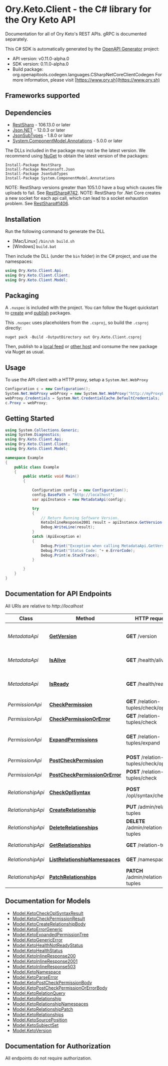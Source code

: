 # Ory.Keto.Client - the C# library for the Ory Keto API

Documentation for all of Ory Keto's REST APIs. gRPC is documented separately.


This C# SDK is automatically generated by the [OpenAPI Generator](https://openapi-generator.tech) project:

- API version: v0.11.0-alpha.0
- SDK version: 0.11.0-alpha.0
- Build package: org.openapitools.codegen.languages.CSharpNetCoreClientCodegen
    For more information, please visit [https://www.ory.sh](https://www.ory.sh)

<a name="frameworks-supported"></a>
## Frameworks supported

<a name="dependencies"></a>
## Dependencies

- [RestSharp](https://www.nuget.org/packages/RestSharp) - 106.13.0 or later
- [Json.NET](https://www.nuget.org/packages/Newtonsoft.Json/) - 12.0.3 or later
- [JsonSubTypes](https://www.nuget.org/packages/JsonSubTypes/) - 1.8.0 or later
- [System.ComponentModel.Annotations](https://www.nuget.org/packages/System.ComponentModel.Annotations) - 5.0.0 or later

The DLLs included in the package may not be the latest version. We recommend using [NuGet](https://docs.nuget.org/consume/installing-nuget) to obtain the latest version of the packages:
```
Install-Package RestSharp
Install-Package Newtonsoft.Json
Install-Package JsonSubTypes
Install-Package System.ComponentModel.Annotations
```

NOTE: RestSharp versions greater than 105.1.0 have a bug which causes file uploads to fail. See [RestSharp#742](https://github.com/restsharp/RestSharp/issues/742).
NOTE: RestSharp for .Net Core creates a new socket for each api call, which can lead to a socket exhaustion problem. See [RestSharp#1406](https://github.com/restsharp/RestSharp/issues/1406).

<a name="installation"></a>
## Installation
Run the following command to generate the DLL
- [Mac/Linux] `/bin/sh build.sh`
- [Windows] `build.bat`

Then include the DLL (under the `bin` folder) in the C# project, and use the namespaces:
```csharp
using Ory.Keto.Client.Api;
using Ory.Keto.Client.Client;
using Ory.Keto.Client.Model;
```
<a name="packaging"></a>
## Packaging

A `.nuspec` is included with the project. You can follow the Nuget quickstart to [create](https://docs.microsoft.com/en-us/nuget/quickstart/create-and-publish-a-package#create-the-package) and [publish](https://docs.microsoft.com/en-us/nuget/quickstart/create-and-publish-a-package#publish-the-package) packages.

This `.nuspec` uses placeholders from the `.csproj`, so build the `.csproj` directly:

```
nuget pack -Build -OutputDirectory out Ory.Keto.Client.csproj
```

Then, publish to a [local feed](https://docs.microsoft.com/en-us/nuget/hosting-packages/local-feeds) or [other host](https://docs.microsoft.com/en-us/nuget/hosting-packages/overview) and consume the new package via Nuget as usual.

<a name="usage"></a>
## Usage

To use the API client with a HTTP proxy, setup a `System.Net.WebProxy`
```csharp
Configuration c = new Configuration();
System.Net.WebProxy webProxy = new System.Net.WebProxy("http://myProxyUrl:80/");
webProxy.Credentials = System.Net.CredentialCache.DefaultCredentials;
c.Proxy = webProxy;
```

<a name="getting-started"></a>
## Getting Started

```csharp
using System.Collections.Generic;
using System.Diagnostics;
using Ory.Keto.Client.Api;
using Ory.Keto.Client.Client;
using Ory.Keto.Client.Model;

namespace Example
{
    public class Example
    {
        public static void Main()
        {

            Configuration config = new Configuration();
            config.BasePath = "http://localhost";
            var apiInstance = new MetadataApi(config);

            try
            {
                // Return Running Software Version.
                KetoInlineResponse2001 result = apiInstance.GetVersion();
                Debug.WriteLine(result);
            }
            catch (ApiException e)
            {
                Debug.Print("Exception when calling MetadataApi.GetVersion: " + e.Message );
                Debug.Print("Status Code: "+ e.ErrorCode);
                Debug.Print(e.StackTrace);
            }

        }
    }
}
```

<a name="documentation-for-api-endpoints"></a>
## Documentation for API Endpoints

All URIs are relative to *http://localhost*

Class | Method | HTTP request | Description
------------ | ------------- | ------------- | -------------
*MetadataApi* | [**GetVersion**](docs/MetadataApi.md#getversion) | **GET** /version | Return Running Software Version.
*MetadataApi* | [**IsAlive**](docs/MetadataApi.md#isalive) | **GET** /health/alive | Check HTTP Server Status
*MetadataApi* | [**IsReady**](docs/MetadataApi.md#isready) | **GET** /health/ready | Check HTTP Server and Database Status
*PermissionApi* | [**CheckPermission**](docs/PermissionApi.md#checkpermission) | **GET** /relation-tuples/check/openapi | Check a permission
*PermissionApi* | [**CheckPermissionOrError**](docs/PermissionApi.md#checkpermissionorerror) | **GET** /relation-tuples/check | Check a permission
*PermissionApi* | [**ExpandPermissions**](docs/PermissionApi.md#expandpermissions) | **GET** /relation-tuples/expand | Expand a Relationship into permissions.
*PermissionApi* | [**PostCheckPermission**](docs/PermissionApi.md#postcheckpermission) | **POST** /relation-tuples/check/openapi | Check a permission
*PermissionApi* | [**PostCheckPermissionOrError**](docs/PermissionApi.md#postcheckpermissionorerror) | **POST** /relation-tuples/check | Check a permission
*RelationshipApi* | [**CheckOplSyntax**](docs/RelationshipApi.md#checkoplsyntax) | **POST** /opl/syntax/check | Check the syntax of an OPL file
*RelationshipApi* | [**CreateRelationship**](docs/RelationshipApi.md#createrelationship) | **PUT** /admin/relation-tuples | Create a Relationship
*RelationshipApi* | [**DeleteRelationships**](docs/RelationshipApi.md#deleterelationships) | **DELETE** /admin/relation-tuples | Delete Relationships
*RelationshipApi* | [**GetRelationships**](docs/RelationshipApi.md#getrelationships) | **GET** /relation-tuples | Query relationships
*RelationshipApi* | [**ListRelationshipNamespaces**](docs/RelationshipApi.md#listrelationshipnamespaces) | **GET** /namespaces | Query namespaces
*RelationshipApi* | [**PatchRelationships**](docs/RelationshipApi.md#patchrelationships) | **PATCH** /admin/relation-tuples | Patch Multiple Relationships


<a name="documentation-for-models"></a>
## Documentation for Models

 - [Model.KetoCheckOplSyntaxResult](docs/KetoCheckOplSyntaxResult.md)
 - [Model.KetoCheckPermissionResult](docs/KetoCheckPermissionResult.md)
 - [Model.KetoCreateRelationshipBody](docs/KetoCreateRelationshipBody.md)
 - [Model.KetoErrorGeneric](docs/KetoErrorGeneric.md)
 - [Model.KetoExpandedPermissionTree](docs/KetoExpandedPermissionTree.md)
 - [Model.KetoGenericError](docs/KetoGenericError.md)
 - [Model.KetoHealthNotReadyStatus](docs/KetoHealthNotReadyStatus.md)
 - [Model.KetoHealthStatus](docs/KetoHealthStatus.md)
 - [Model.KetoInlineResponse200](docs/KetoInlineResponse200.md)
 - [Model.KetoInlineResponse2001](docs/KetoInlineResponse2001.md)
 - [Model.KetoInlineResponse503](docs/KetoInlineResponse503.md)
 - [Model.KetoNamespace](docs/KetoNamespace.md)
 - [Model.KetoParseError](docs/KetoParseError.md)
 - [Model.KetoPostCheckPermissionBody](docs/KetoPostCheckPermissionBody.md)
 - [Model.KetoPostCheckPermissionOrErrorBody](docs/KetoPostCheckPermissionOrErrorBody.md)
 - [Model.KetoRelationQuery](docs/KetoRelationQuery.md)
 - [Model.KetoRelationship](docs/KetoRelationship.md)
 - [Model.KetoRelationshipNamespaces](docs/KetoRelationshipNamespaces.md)
 - [Model.KetoRelationshipPatch](docs/KetoRelationshipPatch.md)
 - [Model.KetoRelationships](docs/KetoRelationships.md)
 - [Model.KetoSourcePosition](docs/KetoSourcePosition.md)
 - [Model.KetoSubjectSet](docs/KetoSubjectSet.md)
 - [Model.KetoVersion](docs/KetoVersion.md)


<a name="documentation-for-authorization"></a>
## Documentation for Authorization

All endpoints do not require authorization.
